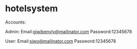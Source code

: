 # hotelsystem
 
Accounts:

Admin:
Email:giwibenyly@mailinator.com
Password:12345678

User:
Email:siwo@mailinator.com
Password:12345678
